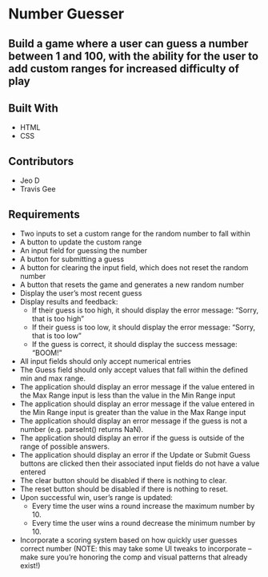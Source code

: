 # Number Guesser
## Build a game where a user can guess a number between 1 and 100, with the ability for the user to add custom ranges for increased difficulty of play
## Built With
* HTML
* CSS

## Contributors
* Jeo D
* Travis Gee

## Requirements
* Two inputs to set a custom range for the random number to fall within
* A button to update the custom range
* An input field for guessing the number
* A button for submitting a guess
* A button for clearing the input field, which does not reset the random number
* A button that resets the game and generates a new random number
* Display the user’s most recent guess
* Display results and feedback:
    * If their guess is too high, it should display the error message: “Sorry, that is too high”
    * If their guess is too low, it should display the error message: “Sorry, that is too low”
    * If the guess is correct, it should display the success message: “BOOM!”
* All input fields should only accept numerical entries
* The Guess field should only accept values that fall within the defined min and max range.
* The application should display an error message if the value entered in the Max Range input is less than the value in the Min Range input
* The application should display an error message if the value entered in the Min Range input is greater than the value in the Max Range input
* The application should display an error message if the guess is not a number (e.g. parseInt() returns NaN).
* The application should display an error if the guess is outside of the range of possible answers.
* The application should display an error if the Update or Submit Guess buttons are clicked then their associated input fields do not have a value entered
* The clear button should be disabled if there is nothing to clear.
* The reset button should be disabled if there is nothing to reset.
* Upon successful win, user’s range is updated:
    * Every time the user wins a round increase the maximum number by 10.
    * Every time the user wins a round decrease the minimum number by 10.
* Incorporate a scoring system based on how quickly user guesses correct number (NOTE: this may take some UI tweaks to incorporate – make sure you’re honoring the comp and visual patterns that already exist!)
